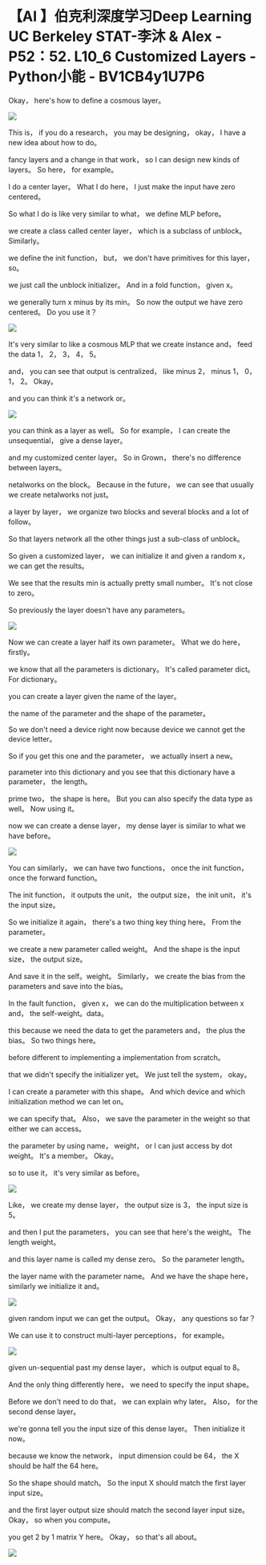 # 【AI 】伯克利深度学习Deep Learning UC Berkeley STAT-李沐 & Alex - P52：52. L10_6 Customized Layers - Python小能 - BV1CB4y1U7P6

 Okay， here's how to define a cosmous layer。

![](img/f033a789421971998d65f9cae20fc748_1.png)

 This is， if you do a research， you may be designing， okay， I have a new idea about how to do。

 fancy layers and a change in that work， so I can design new kinds of layers。 So here， for example。

 I do a center layer。 What I do here， I just make the input have zero centered。

 So what I do is like very similar to what， we define MLP before。

 we create a class called center layer， which is a subclass of unblock。 Similarly。

 we define the init function， but， we don't have primitives for this layer， so。

 we just call the unblock initializer。 And in a fold function， given x。

 we generally turn x minus by its min。 So now the output we have zero centered。 Do you use it？



![](img/f033a789421971998d65f9cae20fc748_3.png)

 It's very similar to like a cosmous MLP that we create instance and， feed the data 1， 2， 3， 4， 5。

 and， you can see that output is centralized， like minus 2， minus 1， 0， 1， 2。 Okay。

 and you can think it's a network or。

![](img/f033a789421971998d65f9cae20fc748_5.png)

 you can think as a layer as well。 So for example， I can create the unsequential， give a dense layer。

 and my customized center layer。 So in Grown， there's no difference between layers。

 netalworks on the block。 Because in the future， we can see that usually we create netalworks not just。

 a layer by layer， we organize two blocks and several blocks and a lot of follow。

 So that layers network all the other things just a sub-class of unblock。

 So given a customized layer， we can initialize it and given a random x， we can get the results。

 We see that the results min is actually pretty small number。 It's not close to zero。

 So previously the layer doesn't have any parameters。



![](img/f033a789421971998d65f9cae20fc748_7.png)

 Now we can create a layer half its own parameter。 What we do here， firstly。

 we know that all the parameters is dictionary。 It's called parameter dict。 For dictionary。

 you can create a layer given the name of the layer。

 the name of the parameter and the shape of the parameter。

 So we don't need a device right now because device we cannot get the device letter。

 So if you get this one and the parameter， we actually insert a new。

 parameter into this dictionary and you see that this dictionary have a parameter， the length。

 prime two， the shape is here。 But you can also specify the data type as well。 Now using it。

 now we can create a dense layer， my dense layer is similar to what we have before。



![](img/f033a789421971998d65f9cae20fc748_9.png)

 You can similarly， we can have two functions， once the init function， once the forward function。

 The init function， it outputs the unit， the output size， the init unit， it's the input size。

 So we initialize it again， there's a two thing key thing here。 From the parameter。

 we create a new parameter called weight。 And the shape is the input size， the output size。

 And save it in the self。weight。 Similarly， we create the bias from the parameters and save into the bias。

 In the fault function， given x， we can do the multiplication between x and， the self-weight。data。

 this because we need the data to get the parameters and， the plus the bias。 So two things here。

 before different to implementing a implementation from scratch。

 that we didn't specify the initializer yet。 We just tell the system， okay。

 I can create a parameter with this shape。 And which device and which initialization method we can let on。

 we can specify that。 Also， we save the parameter in the weight so that either we can access。

 the parameter by using name， weight， or I can just access by dot weight。 It's a member。 Okay。

 so to use it， it's very similar as before。

![](img/f033a789421971998d65f9cae20fc748_11.png)

 Like， we create my dense layer， the output size is 3， the input size is 5。

 and then I put the parameters， you can see that here's the weight。 The length weight。

 and this layer name is called my dense zero。 So the parameter length。

 the layer name with the parameter name。 And we have the shape here， similarly we initialize it and。



![](img/f033a789421971998d65f9cae20fc748_13.png)

 given random input we can get the output。 Okay， any questions so far？

 We can use it to construct multi-layer perceptions， for example。



![](img/f033a789421971998d65f9cae20fc748_15.png)

 given un-sequential past my dense layer， which is output equal to 8。

 And the only thing differently here， we need to specify the input shape。

 Before we don't need to do that， we can explain why later。 Also， for the second dense layer。

 we're gonna tell you the input size of this dense layer。 Then initialize it now。

 because we know the network， input dimension could be 64， the X should be half the 64 here。

 So the shape should match。 So the input X should match the first layer input size。

 and the first layer output size should match the second layer input size。 Okay， so when you compute。

 you get 2 by 1 matrix Y here。 Okay， so that's all about。



![](img/f033a789421971998d65f9cae20fc748_17.png)